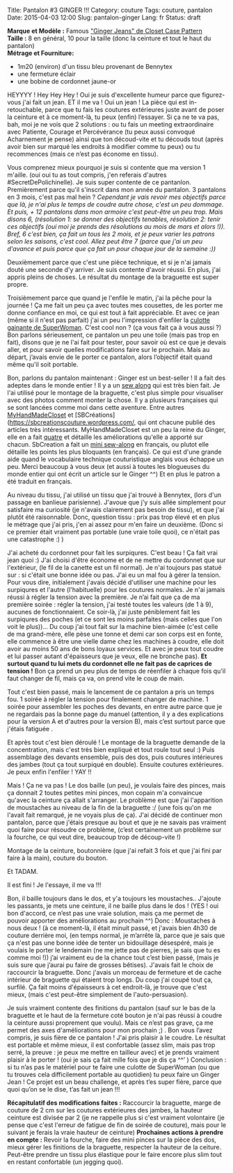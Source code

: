 Title: Pantalon #3 GINGER !!!
Category: couture
Tags: couture, pantalon
Date: 2015-04-03 12:00
Slug: pantalon-ginger
Lang: fr
Status: draft

**Marque et Modèle :** Famous ["Ginger Jeans" de Closet Case Pattern](http://store.closetcasefiles.com/products/ginger-skinny-jeans-pattern?variant=3109793091)<br>
**Taille :** 8 en général, 10 pour la taille (donc la ceinture et tout le haut du pantalon)<br>
**Métrage et Fourniture:** <br>
- 1m20  (environ) d'un tissu bleu provenant de Bennytex<br>
- une fermeture éclair<br>
- une bobine de cordonnet jaune-or<br> 

HEYYYY ! Hey Hey Hey !
Oui je suis d'excellente humeur parce que figurez-vous j'ai fait un jean. ET il me va ! 
Oui un jean ! La pièce qui est in-retouchable, parce que tu fais les coutures extérieures juste avant de poser la ceinture et à ce moment-là, tu peux (enfin) l’essayer. Si ça ne te va pas, bah, moi je ne vois que 2 solutions : ou tu fais un meeting extraordinaire avec Patiente, Courage et Percévérance (tu peux aussi convoqué Acharnement je pense) ainsi que ton découd-vite et tu découds tout (après avoir bien sur marqué les endroits à modifier comme tu peux) ou tu recommences (mais ce n’est pas économe en tissu). 

Vous comprenez mieux pourquoi je suis si contente que ma version 1 m'aille. (oui oui tu as tout compris, j'en referais d'autres #SecretDePolichinelle).
Je suis super contente de ce pantanlon. 
Premièrement parce qu'il s'inscrit dans mon année du pantalon. 3 pantalons en 3 mois, c'est pas mal hein ? 
*Cependant je vais revoir mes objectifs parce que là, je n'ai plus le temps de coudre autre chose, c'est un peu dommage. Et puis, + 12 pantalons dans mon armoire c'est peut-être un peu trop. Mais disons 6, (résolution 1: se donner des objectifs tenables, résolution 2: tenir ces objectifs (oui moi je prends des résolutions au mois de mars et alors !)). Bref, 6 c'est bien, ça fait un tous les 2 mois, et je peux varier les patrons selon les saisons, c'est cool. Allez peut être 7 (parce que j'ai un peu d'avance et puis parce que ça fait un pour chaque jour de la semaine :))*

Deuxièmement parce que c'est une pièce technique, et si je n'ai jamais douté une seconde d'y arriver. Je suis contente d'avoir réussi. En plus, j'ai appris pleins de choses. Le résultat du montage de la braguette est super propre. 

Troisièmement parce que quand je l'enfile le matin, j'ai la pêche pour la journée ! Ça me fait un peu ça avec toutes mes cousettes, de les porter me donne confiance en moi, ce qui est tout à fait appréciable. Et avec ce jean (même si il n'est pas parfait) j'ai un peu l'impression d'enfiler la [culotte gainante de SuperWoman](http://monsieurpopcorn.com/?product=les-wonderwomen-aussi-mettent-une-culotte-gainante-2). C'est cool non ? (ça vous fait ça à vous aussi ?)
Bon parlons sérieusement, ce pantalon un peu une toile (mais pas trop en fait), disons que je ne l'ai fait pour tester, pour savoir où est ce que je devais aller, et pour savoir quelles modifications faire sur le prochain. Mais au départ, j’avais envie de le porter ce pantalon, alors l’objectif était quand même qu’il soit portable.

Bon, parlons du pantalon maintenant :
Ginger est un best-seller ! Il a fait des adeptes dans le monde entier ! 
Il y a un [sew along](http://closetcasefiles.com/ginger-jeans-sewalong/) qui est très bien fait. Je l'ai utilisé pour le montage de la braguette, c'est plus simple pour visualiser avec des photos comment monter la chose. 
Il y a plusieurs françaises qui se sont lancées comme moi dans cette aventure. Entre autres [MyHandMadeCloset](https://myhandmadecloset.wordpress.com/) et [SBCréations](https://sbcreationscouture.wordpress.com/, qui ont chacune publié des articles très intéressants. MyHandMadeCloset est un peu la reine du Ginger, elle en a fait [quatre](https://myhandmadecloset.wordpress.com/2015/12/03/ginger-4eme-et-fin/) et détaille les améliorations qu'elle a apporté sur chacun. SbCreation a fait un [mini sew-along](https://sbcreationscouture.wordpress.com/2015/01/18/ginger-les-differentes-etapes-couture/) en français, ou plutot elle détaille les points les plus bloquants (en français). Ce qui est d'une grande aide quand le vocabulaire technique couturistique anglais vous échappe un peu. Merci beaucoup à vous deux (et aussi à toutes les blogueuses du monde entier qui ont écrit un article sur le Ginger ^^)
Et en plus le patron a été traduit en français. 

Au niveau du tissu, j'ai utilisé un tissu que j'ai trouvé à Bennytex, (lors d'un passage en banlieue parisienne). J'avoue que j'y suis allée simplement pour satisfaire ma curiosité (je n'avais clairement pas besoin de tissu), et que j'ai plutôt été raisonnable. 
Donc, question tissu : prix pas trop élevé et en plus le métrage que j'ai pris, j'en ai assez pour m'en faire un deuxième. (Donc si ce premier était vraiment pas portable (une vraie toile quoi), ce n'était pas une catastrophe :) ) 

J'ai acheté du cordonnet pour fait les surpiqures. C'est beau ! Ça fait vrai jean quoi :) J'ai choisi d'être économe et de ne mettre du cordonnet que sur l'extérieur, (le fil de la canette est un fil normal). Je n'ai toujours pas statué sur : si c'était une bonne idée ou pas. 
J'ai eu un mal fou à gérer la tension. Pour vous dire, initialement j'avais décidé d'utiliser une machine pour les surpiqures et l'autre (l'habituelle) pour les coutures normales. Je n'ai jamais réussi à régler la tension avec la première. Je n’ai fait que ça de ma première soirée : régler la tension, j'ai testé toutes les valeurs (de 1 à 9), aucunes de fonctionnaient. Ce soir-là, j'ai juste péniblement fait les surpiqures des poches (et ce sont les moins parfaites (mais celles que l'on voit le plus))...
Du coup j'ai tout fait sur la machine bien-aimée (c'est celle de ma grand-mère, elle pèse une tonne et demi car son corps est en fonte, elle commence à être une vielle dame chez les machines à coudre, elle doit avoir au moins 50 ans de bons loyaux services. Et avec je peux tout coudre et lui passer autant d'épaisseurs que je veux, elle ne bronche pas). **Et surtout quand tu lui mets du cordonnet elle ne fait pas de caprices de tension !**
Bon ça prend un peu plus de temps de réenfiler à chaque fois qu'il faut changer de fil, mais ça va, on prend vite le coup de main. 

Tout c'est bien passé, mais le lancement de ce pantalon a pris un temps fou. 
1 soirée à régler la tension pour finalement changer de machine. 
1 soirée pour assembler les poches des devants, en entre autre parce que je ne regardais pas la bonne page du manuel (attention, il y a des explications pour la version A et d'autres pour la version B), mais c’est surtout parce que j'étais fatiguée .

Et après tout c'est bien déroulé ! 
Le montage de la braguette demande de la concentration, mais c'est très bien expliqué et tout roule tout seul :)
Puis assemblage des devants ensemble, puis des dos, puis coutures intérieures des jambes (tout ça tout surpiqué en double). 
Ensuite coutures extérieures. Je peux enfin l'enfiler ! YAY !!

Mais ! Ça ne va pas ! Le dos baille (un peu), je voulais faire des pinces, mais ça donnait 2 toutes petites mini pinces, mon copain m'a convaincue qu'avec la ceinture ça allait s'arranger. 
Le problème est que j'ai l'apparition de moustaches au niveau de la fin de la braguette :/ (une fois qu'on me l'avait fait remarqué, je ne voyais plus de ça). 
J'ai décidé de continuer mon pantalon, parce que j'étais presque au bout et que je ne savais pas vraiment quoi faire pour résoudre ce problème, (c’est certainement un problème sur la fourche, ce qui veut dire, beaucoup trop de découp-vite !)

Montage de la ceinture, boutonnière (que j'ai refait 3 fois et que j'ai fini par faire à la main), couture du bouton. 

Et TADAM. 

Il est fini ! Je l'essaye, il me va !!! 

Bon, il baille toujours dans le dos, et y'a toujours les moustaches.. 
J'ajoute les passants, je mets une ceinture, il ne baille plus dans le dos ! (YES ! oui bon d'accord, ce n’est pas une vraie solution, mais ça me permet de pouvoir apporter des améliorations au prochain ^^)
Donc : Moustaches à nous deux ! (à ce moment-là, il était minuit passé, et j'avais bien 4h30 de couture derrière moi, (en temps normal, je m’arrête là, parce que je sais que ça n'est pas une bonne idée de tenter un bidouillage désespéré, mais je voulais le porter le lendemain (ne me jette pas de pierres, je sais que tu es comme moi !)) j’ai vraiment eu de la chance tout c’est bien passé, (mais je suis sure que j’aurai pu faire de grosses bêtises).
J'avais fait le choix de raccourcir la braguette. Donc j'avais un morceau de fermeture et de cache intérieur de braguette qui étaient trop longs. Du coup j'ai coupé tout ça, surfilé. Ça fait moins d'épaisseurs à cet endroit-là, je trouve que c'est mieux, (mais c'est peut-être simplement de l'auto-persuasion).

Je suis vraiment contente des finitions du pantalon (sauf sur le bas de la braguette et le haut de la fermeture coté bouton je n'ai pas réussi à coudre la ceinture aussi proprement que voulu). 
Mais ce n’est pas grave, ça me permet des axes d'améliorations pour mon prochain ;) . 
Bon vous l’avez compris, je suis fière de ce pantalon ! J'ai pris plaisir à le coudre. Le résultat est portable et même mieux, il est confortable (assez slim, mais pas trop serré, la preuve : je peux me mettre en tailleur avec) et je prends vraiment plaisir à le porter ! (oui je sais ça fait mille fois que je dis ça ^^’ )
Conclusion : si tu n’as pas le matériel pour te faire une culotte de SuperWoman (ou que tu trouves cela difficilement portable au quotidien) tu peux faire un Ginger Jean ! Ce projet est un beau challenge, et après t’es super fière, parce que quoi qu’on se le dise, t’as fait un jean !!!

**Récapitulatif des modifications faites :** Raccourcir la braguette, marge de couture de 2 cm sur les coutures extérieures des jambes, la hauteur ceinture est divisée par 2 (je ne rappelle plus si c'est vraiment volontaire (je pense que c'est l'erreur de fatigue de fin de soirée de couture), mais pour le suivant je ferais la vraie hauteur de ceinture)
**Prochaines actions à prendre en compte :** Revoir la fourche, faire des mini pinces sur la pièce des dos, mieux gérer les finitions de la braguette, respecter la hauteur de la ceiture. Peut-être prendre un tissu plus élastique pour le faire encore plus slim tout en restant confortable (un jegging quoi).